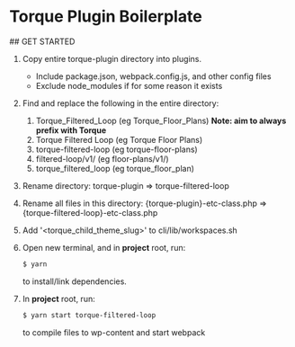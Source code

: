 # Torque Plugin Boilerplate

## GET STARTED

1.  Copy entire torque-plugin directory into plugins.

    - Include package.json, webpack.config.js, and other config files
    - Exclude node_modules if for some reason it exists

2.  Find and replace the following in the entire directory:

    1.  Torque_Filtered_Loop (eg Torque_Floor_Plans) **Note: aim to always prefix with Torque**
    2.  Torque Filtered Loop (eg Torque Floor Plans)
    3.  torque-filtered-loop (eg torque-floor-plans)
    4.  filtered-loop/v1/ (eg floor-plans/v1/)
    5.  torque_filtered_loop (eg torque_floor_plan)

3.  Rename directory: torque-plugin => torque-filtered-loop

4.  Rename all files in this directory: {torque-plugin}-etc-class.php => {torque-filtered-loop}-etc-class.php

5.  Add '<torque_child_theme_slug>' to cli/lib/workspaces.sh

6.  Open new terminal, and in **project** root, run:

    ```sh
    $ yarn
    ```

    to install/link dependencies.

7.  In **project** root, run:

    ```sh
    $ yarn start torque-filtered-loop
    ```

    to compile files to wp-content and start webpack
